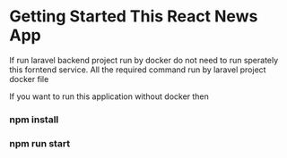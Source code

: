 # Getting Started This React News App

If run laravel backend project run by docker do not need to run sperately this forntend service. All the required command run by laravel project docker file

If you want to run this application without docker then

### npm install
### npm run start

